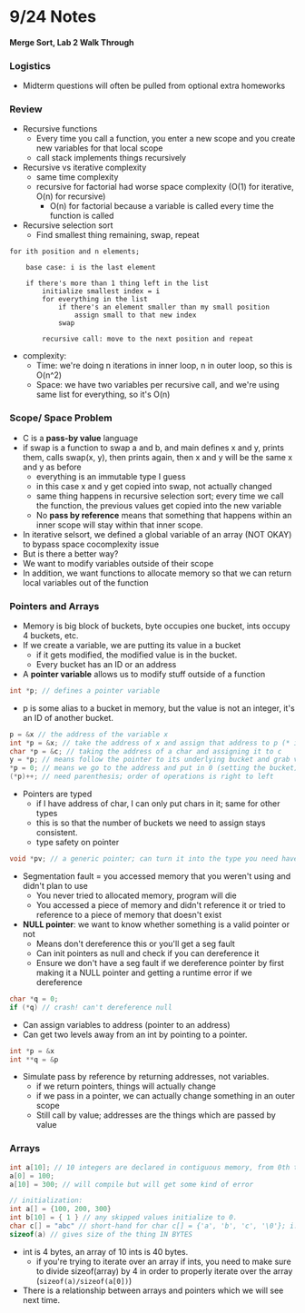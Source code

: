 # 9/24 Notes
#### Merge Sort, Lab 2 Walk Through

### Logistics
- Midterm questions will often be pulled from optional extra homeworks

### Review
- Recursive functions
    - Every time you call a function, you enter a new scope and you create new variables for that local scope
    - call stack implements things recursively 
- Recursive vs iterative complexity
    - same time complexity
    - recursive for factorial had worse space complexity (O(1) for iterative, O(n) for recursive) 
        - O(n) for factorial because a variable is called every time the function is called
- Recursive selection sort
    - Find smallest thing remaining, swap, repeat

```
for ith position and n elements;

    base case: i is the last element

    if there's more than 1 thing left in the list
        initialize smallest index = i
        for everything in the list
            if there's an element smaller than my small position
                assign small to that new index
            swap

        recursive call: move to the next position and repeat 
```
- complexity: 
    - Time: we're doing n iterations in inner loop, n in outer loop, so this is O(n^2)
    - Space: we have two variables per recursive call, and we're using same list for everything, so it's O(n) 

### Scope/ Space Problem
- C is a **pass-by value** language
- if swap is a function to swap a and b, and main defines x and y, prints them, calls swap(x, y), then prints again, then x and y will be the same x and y as before 
    - everything is an immutable type I guess
    - in this case x and y get copied into swap, not actually changed
    - same thing happens in recursive selection sort; every time we call the function, the previous values get copied into the new variable
    - No **pass by reference** means that something that happens within an inner scope will stay within that inner scope. 
- In iterative selsort, we defined a global variable of an array (NOT OKAY) to bypass space cocomplexity issue
- But is there a better way? 
- We want to modify variables outside of their scope
- In addition, we want functions to allocate memory so that we can return local variables out of the function 

### Pointers and Arrays
- Memory is big block of buckets, byte occupies one bucket, ints occupy 4 buckets, etc.
- If we create a variable, we are putting its value in a bucket
    - if it gets modified, the modified value is in the bucket.
    - Every bucket has an ID or an address
- A **pointer variable** allows us to modify stuff outside of a function

```C
int *p; // defines a pointer variable
```
- p is some alias to a bucket in memory, but the value is not an integer, it's an ID of another bucket. 

```C
p = &x // the address of the variable x
int *p = &x; // take the address of x and assign that address to p (* is part of a type)
char *p = &c; // taking the address of a char and assigning it to c
y = *p; // means follow the pointer to its underlying bucket and grab value (* is operator which will get the thing at address p)
*p = 0; // means we go to the address and put in 0 (setting the bucket)  
(*p)++; // need parenthesis; order of operations is right to left
```
- Pointers are typed
    - if I have address of char, I can only put chars in it; same for other types
    - this is so that the number of buckets we need to assign stays consistent.
    - type safety on pointer

```C
void *pv; // a generic pointer; can turn it into the type you need have to cast it before dereferencing
```
- Segmentation fault = you accessed memory that you weren't using and didn't plan to use
    - You never tried to allocated memory, program will die
    - You accessed a piece of memory and didn't reference it or tried to reference to a piece of memory that doesn't exist
- **NULL pointer**: we want to know whether something is a valid pointer or not
    - Means don't dereference this or you'll get a seg fault
    - Can init pointers as null and check if you can dereference it 
    - Ensure we don't have a seg fault if we dereference pointer by first making it a NULL pointer and getting a runtime error if we dereference

```C
char *q = 0;
if (*q) // crash! can't dereference null
```
- Can assign variables to address (pointer to an address) 
- Can get two levels away from an int by pointing to a pointer. 
```C
int *p = &x
int **q = &p
```
- Simulate pass by reference by returning addresses, not variables. 
    - if we return pointers, things will actually change 
    - if we pass in a pointer, we can actually change something in an outer scope 
    - Still call by value; addresses are the things which are passed by value

### Arrays
```C
int a[10]; // 10 integers are declared in contiguous memory, from 0th to 9th
a[0] = 100;
a[10] = 300; // will compile but will get some kind of error

// initialization:
int a[] = {100, 200, 300}
int b[10] = { 1 } // any skipped values initialize to 0. 
char c[] = "abc" // short-hand for char c[] = {'a', 'b', 'c', '\0'}; i.e., strings are arrays of characters
sizeof(a) // gives size of the thing IN BYTES
```
- int is 4 bytes, an array of 10 ints is 40 bytes.  
    - if you're trying to iterate over an array if ints, you need to make sure to divide sizeof(array) by 4 in order to properly iterate over the array (```sizeof(a)/sizeof(a[0])```)
- There is a relationship between arrays and pointers which we will see next time. 
